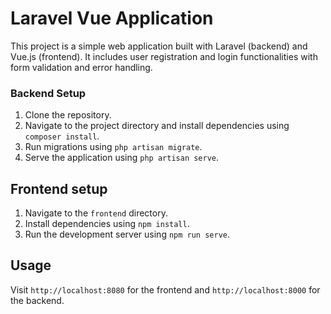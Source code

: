 # Laravel Vue Application

This project is a simple web application built with Laravel (backend) and Vue.js (frontend). It includes user registration and login functionalities with form validation and error handling.



### Backend Setup

1. Clone the repository.
2. Navigate to the project directory and install dependencies using `composer install`.
3. Run migrations using `php artisan migrate`.
4. Serve the application using `php artisan serve`.

## Frontend setup

1. Navigate to the `frontend` directory.
2. Install dependencies using `npm install`.
3. Run the development server using `npm run serve`.

## Usage

Visit `http://localhost:8080` for the frontend and `http://localhost:8000` for the backend.

